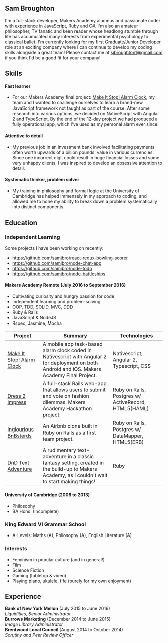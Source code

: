 ## Sam Broughton

I'm a full-stack developer, Makers Academy alumnus and passionate coder with experience in JavaScript, Ruby and C#. I'm also an amateur philosopher, TV fanatic and keen reader whose headlong stumble through life has accumulated many interests from experimental psychology to classical ballet. I'm currently looking for my first Graduate/Junior Developer role at an exciting company where I can continue to develop my coding skills alongside a great team! Please contact me at sjbroughton1@gmail.com if you think I'd be a good fit for your company!

## Skills

#### Fast learner
- For our Makers Academy final project: [Make It Stop! Alarm Clock](https://github.com/MakeItStop/task-based-alarm), my team and I wanted to challenge ourselves to learn a brand-new JavaScript framework not taught as part of the course. After some research into various options, we decided on NativeScript with Angular 2 and TypeScript. By the end of the 12-day project we had produced a fully operational app, which I've used as my personal alarm ever since!

#### Attentive to detail
- My previous job in an investment bank involved facilitating payments often worth upwards of a billion pounds' value in various currencies. Since one incorrect digit could result in huge financial losses and some very unhappy clients, I was inspired to develop an obsessive attention to detail.

#### Systematic thinker, problem solver
- My training in philosophy and formal logic at the University of Cambridge has helped immensely in my approach to coding, and allowed me to hone my ability to break down a problem systematically into distinct components.

## Education

### Independent Learning
  Some projects I have been working on recently: 
  - https://github.com/samjbro/react-redux-bowling-scorer
  - https://github.com/samjbro/node-chat-app
  - https://github.com/samjbro/node-todo
  - https://github.com/samjbro/node-battleships

#### Makers Academy Remote (July 2016 to September 2016)

- Cultivating curiosity and hungry passion for code
- Independent learning and problem-solving
- OOP, TDD, SOLID, MVC, DDD
- Ruby & Rails
- JavaScript & NodeJS
- Rspec, Jasmine, Mocha


|Project|Summary|Technologies|
|-------|-------|------------|
|[Make It Stop! Alarm Clock](https://github.com/MakeItStop/task-based-alarm) | A mobile app task-based alarm clock coded in Nativescript with Angular 2 for deployment on both Android and iOS. Makers Academy Final Project. | Nativescript, Angular 2, Typescript, CSS|
|[Dress 2 Impress](https://github.com/jonnymoore12/dress_2_impress)  | A full-stack Rails web-app that allows users to submit and vote on fashion dilemmas. Makers Academy Hackathon project. | Ruby on Rails, Postgres w/ ActiveRecord, HTML5(HAML)  |
|[Inglourious BnBsterds](https://github.com/samjbro/inglourious-BnBsterds)  | An Airbnb clone built in Ruby on Rails as a first team project.  | Ruby on Rails, Postgres w/ DataMapper, HTML5(ERB)  |
|[DnD Text Adventure](https://github.com/samjbro/dndTextAdventure)  | A rudimentary text-adventure in a classic fantasy setting, created in the build-up to Makers Academy, as I couldn't wait to start making things!  | Ruby  |


#### University of Cambridge (2008 to 2013)

- Philosophy
- BA Hons. (Incomplete)

### King Edward VI Grammar School
- A-Levels: Maths (A), Philosophy (A), English Literature (A)

### Interests  
- Feminism in popular culture (and in general!) 
- Film
- Science Fiction
- Gaming (tabletop & video)
- Playing piano, ukulele, fife (purely for my own enjoyment)

## Experience

**Bank of New York Mellon** (July 2015 to June 2016)    
*Liquidities, Senior Administrator*   
**Burrows Marketing** (December 2014 to June 2015)   
*Image Library Administrator*  
**Brentwood Local Council** (August 2014 to October 2014)   
*Scrutiny and Peer Review Officer*
